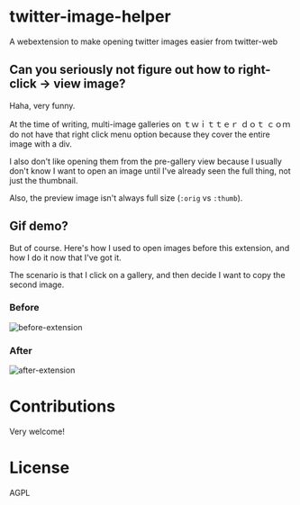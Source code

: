 # twitter-image-helper
A webextension to make opening twitter images easier from twitter-web

## Can you seriously not figure out how to right-click -> view image?

Haha, very funny.

At the time of writing, multi-image galleries on ｔｗｉｔｔｅｒ ｄｏｔ ｃｏｍ do not have that right click menu option because they cover the entire image with a div.

I also don't like opening them from the pre-gallery view because I usually
don't know I want to open an image until I've already seen the full thing, not
just the thumbnail.

Also, the preview image isn't always full size (`:orig` vs `:thumb`).

## Gif demo?

But of course. Here's how I used to open images before this extension, and how I do it now that I've got it.

The scenario is that I click on a gallery, and then decide I want to copy the second image.

### Before

![before-extension](https://cloud.githubusercontent.com/assets/2147649/23837201/d42110b4-0741-11e7-944b-e00d06977955.gif)

### After

![after-extension](https://cloud.githubusercontent.com/assets/2147649/23837209/ff374cdc-0741-11e7-86ff-ed1a2aca9d29.gif)


# Contributions

Very welcome!

# License

AGPL
